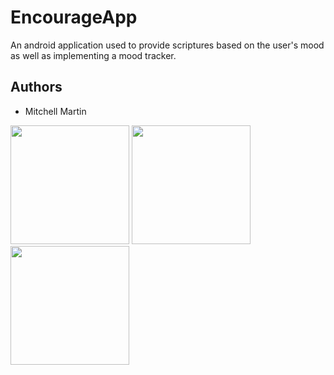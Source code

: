 # EncourageApp
An android application used to provide scriptures based on the
user's mood as well as implementing a mood tracker.

## Authors
- Mitchell Martin

<p float="left">
   <img src="https://i.postimg.cc/ncmdsFs4/encourage-app-scr0.png" width="190" />
   <img src="https://i.postimg.cc/vTVv6hmY/encourage-app-scr1.png" width="190" />
   <img src="https://i.postimg.cc/d3r800WD/encourage-app-scr2.png" width="190" />
</p>
